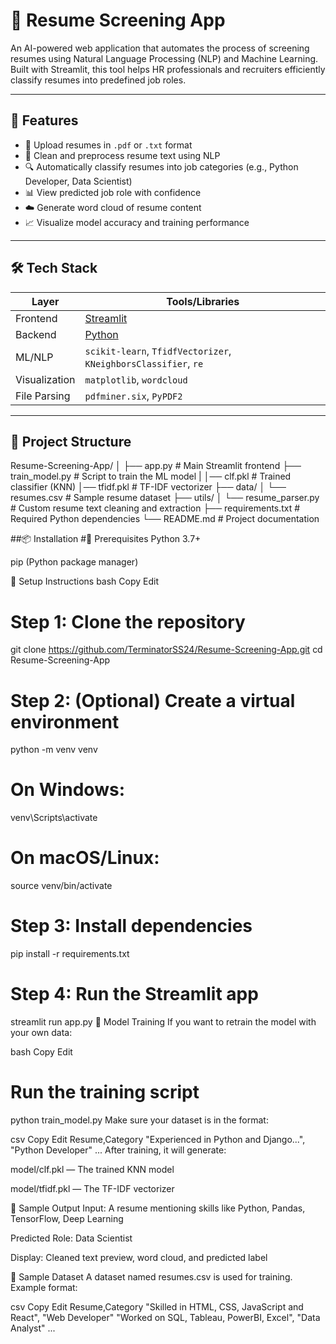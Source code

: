 # 🤖 Resume Screening App

An AI-powered web application that automates the process of screening resumes using Natural Language Processing (NLP) and Machine Learning. Built with Streamlit, this tool helps HR professionals and recruiters efficiently classify resumes into predefined job roles.

---

## 🚀 Features

- 📄 Upload resumes in `.pdf` or `.txt` format
- 🧹 Clean and preprocess resume text using NLP
- 🔍 Automatically classify resumes into job categories (e.g., Python Developer, Data Scientist)
- 📊 View predicted job role with confidence
- ☁️ Generate word cloud of resume content
- 📈 Visualize model accuracy and training performance

---

## 🛠️ Tech Stack

| Layer       | Tools/Libraries                         |
|-------------|-----------------------------------------|
| Frontend    | [Streamlit](https://streamlit.io/)      |
| Backend     | [Python](https://www.python.org/)       |
| ML/NLP      | `scikit-learn`, `TfidfVectorizer`, `KNeighborsClassifier`, `re` |
| Visualization | `matplotlib`, `wordcloud`             |
| File Parsing | `pdfminer.six`, `PyPDF2`               |

---

## 📁 Project Structure


Resume-Screening-App/
│
├── app.py                   # Main Streamlit frontend
├── train_model.py           # Script to train the ML model
|
│── clf.pkl                  # Trained classifier (KNN)
│── tfidf.pkl                # TF-IDF vectorizer
├── data/
│   └── resumes.csv          # Sample resume dataset
├── utils/
│   └── resume_parser.py     # Custom resume text cleaning and extraction
├── requirements.txt         # Required Python dependencies
└── README.md                # Project documentation



##📦 Installation
#🧰 Prerequisites
Python 3.7+

pip (Python package manager)

🔧 Setup Instructions
bash
Copy
Edit
# Step 1: Clone the repository
git clone https://github.com/TerminatorSS24/Resume-Screening-App.git
cd Resume-Screening-App

# Step 2: (Optional) Create a virtual environment
python -m venv venv
# On Windows:
venv\Scripts\activate
# On macOS/Linux:
source venv/bin/activate

# Step 3: Install dependencies
pip install -r requirements.txt

# Step 4: Run the Streamlit app
streamlit run app.py
🧪 Model Training
If you want to retrain the model with your own data:

bash
Copy
Edit
# Run the training script
python train_model.py
Make sure your dataset is in the format:

csv
Copy
Edit
Resume,Category
"Experienced in Python and Django...", "Python Developer"
...
After training, it will generate:

model/clf.pkl — The trained KNN model

model/tfidf.pkl — The TF-IDF vectorizer

🧾 Sample Output
Input: A resume mentioning skills like Python, Pandas, TensorFlow, Deep Learning

Predicted Role: Data Scientist

Display: Cleaned text preview, word cloud, and predicted label

📄 Sample Dataset
A dataset named resumes.csv is used for training. Example format:

csv
Copy
Edit
Resume,Category
"Skilled in HTML, CSS, JavaScript and React", "Web Developer"
"Worked on SQL, Tableau, PowerBI, Excel", "Data Analyst"
...
